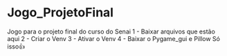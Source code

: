 # Jogo_ProjetoFinal
Jogo para o projeto final do curso do Senai
1 - Baixar arquivos que estão aqui
2 - Criar o Venv
3 - Ativar o Venv
4 - Baixar o Pygame_gui e Pillow
Só isso👍

